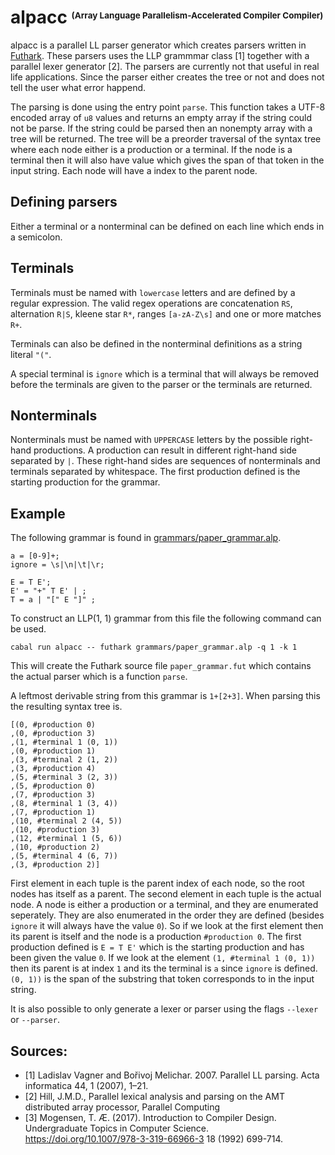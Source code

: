 # alpacc <sup><sub><sup><sub>(Array Language Parallelism-Accelerated Compiler Compiler)</sup></sub></sup></sub>
alpacc is a parallel LL parser generator which creates parsers written in [Futhark](https://futhark-lang.org/). These parsers uses the LLP grammmar class [1] together with a parallel lexer generator [2]. The parsers are currently not that useful in real life applications. Since the parser either creates the tree or not and does not tell the user what error happend.

The parsing is done using the entry point `parse`. This function takes a UTF-8 encoded array of `u8` values and returns an empty array if the string could not be parse. If the string could be parsed then an nonempty array with a tree will be returned. The tree will be a preorder traversal of the syntax tree where each node either is a production or a terminal. If the node is a terminal then it will also have value which gives the span of that token in the input string. Each node will have a index to the parent node.

## Defining parsers
Either a terminal or a nonterminal can be defined on each line which ends in a semicolon.

## Terminals
Terminals must be named with `lowercase` letters and are defined by a regular expression. The valid regex operations are concatenation `RS`, alternation `R|S`, kleene star `R*`, ranges `[a-zA-Z\s]` and one or more matches `R+`.

Terminals can also be defined in the nonterminal definitions as a string literal `"("`.

A special terminal is `ignore` which is a terminal that will always be removed before the terminals are given to the parser or the terminals are returned.

## Nonterminals
Nonterminals must be named with `UPPERCASE` letters by the possible right-hand productions. A production can result in different right-hand side separated by `|`. These right-hand sides are sequences of nonterminals and terminals separated by whitespace. The first production defined is the starting production for the grammar.

## Example
The following grammar is found in [grammars/paper_grammar.alp](grammars/paper_grammar.alp).
```
a = [0-9]+;
ignore = \s|\n|\t|\r;

E = T E';
E' = "+" T E' | ;
T = a | "[" E "]" ;
```
To construct an LLP(1, 1) grammar from this file the following command can be used.
```
cabal run alpacc -- futhark grammars/paper_grammar.alp -q 1 -k 1
```
This will create the Futhark source file `paper_grammar.fut` which contains the actual parser which is a function `parse`. 

A leftmost derivable string from this grammar is `1+[2+3]`. When parsing this the resulting syntax tree is.
```
[(0, #production 0)
,(0, #production 3)
,(1, #terminal 1 (0, 1))
,(0, #production 1)
,(3, #terminal 2 (1, 2))
,(3, #production 4)
,(5, #terminal 3 (2, 3))
,(5, #production 0)
,(7, #production 3)
,(8, #terminal 1 (3, 4))
,(7, #production 1)
,(10, #terminal 2 (4, 5))
,(10, #production 3)
,(12, #terminal 1 (5, 6))
,(10, #production 2)
,(5, #terminal 4 (6, 7))
,(3, #production 2)]
```
First element in each tuple is the parent index of each node, so the root nodes has itself as a parent. The second element in each tuple is the actual node. A node is either a production or a terminal, and they are enumerated seperately. They are also enumerated in the order they are defined (besides `ignore` it will always have the value `0`). So if we look at the first element then its parent is itself and the node is a production `#production 0`. The first production defined is `E = T E'` which is the starting production and has been given the value `0`. If we look at the element `(1, #terminal 1 (0, 1))` then its parent is at index `1` and its the terminal is `a` since `ignore` is defined. `(0, 1))` is the span of the substring that token corresponds to in the input string.

It is also possible to only generate a lexer or parser using the flags `--lexer` or `--parser`. 

## Sources:
- [1] Ladislav Vagner and Bořivoj Melichar. 2007. Parallel LL parsing. Acta informatica 44, 1 (2007), 1–21.
- [2] Hill, J.M.D., Parallel lexical analysis and parsing on the AMT distributed array processor, Parallel Computing
- [3] Mogensen, T. Æ. (2017). Introduction to Compiler Design. Undergraduate Topics in Computer Science. https://doi.org/10.1007/978-3-319-66966-3
18 (1992) 699-714.
